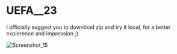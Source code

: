 # UEFA__23
I officially suggest you to download zip and try it local, for a better expierence and impression ;)   

![Screenshot_15](https://user-images.githubusercontent.com/87645525/230804226-c98e35e9-5e00-4016-989c-ca5b4cb09ee1.jpg)
